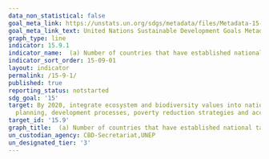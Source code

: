 ```yaml
---
data_non_statistical: false
goal_meta_link: https://unstats.un.org/sdgs/metadata/files/Metadata-15-09-01.pdf
goal_meta_link_text: United Nations Sustainable Development Goals Metadata (pdf 456kB)
graph_type: line
indicator: 15.9.1
indicator_name:  (a) Number of countries that have established national targets in accordance with or similar to Aichi Biodiversity Target 2 of the Strategic Plan for Biodiversity 2011–2020 in their national biodiversity strategy and action plans and the progress reported towards these targets; and (b) integration of biodiversity into national accounting and reporting systems, defined as implementation of the System of Environmental-Economic Accounting
indicator_sort_order: 15-09-01
layout: indicator
permalink: /15-9-1/
published: true
reporting_status: notstarted
sdg_goal: '15'
target: By 2020, integrate ecosystem and biodiversity values into national and local
  planning, development processes, poverty reduction strategies and accounts
target_id: '15.9'
graph_title:  (a) Number of countries that have established national targets in accordance with or similar to Aichi Biodiversity Target 2 of the Strategic Plan for Biodiversity 2011–2020 in their national biodiversity strategy and action plans and the progress reported towards these targets; and (b) integration of biodiversity into national accounting and reporting systems, defined as implementation of the System of Environmental-Economic Accounting
un_custodian_agency: CBD-Secretariat,UNEP
un_designated_tier: '3'
---
```

